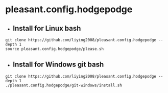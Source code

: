 # pleasant.config.hodgepodge

- ## Install for Linux bash

```shell
git clone https://github.com/liying2008/pleasant.config.hodgepodge --depth 1
source pleasant.config.hodgepodge/please.sh
```

- ## Install for Windows git bash

```shell
git clone https://github.com/liying2008/pleasant.config.hodgepodge --depth 1
./pleasant.config.hodgepodge/git-windows/install.sh
```
